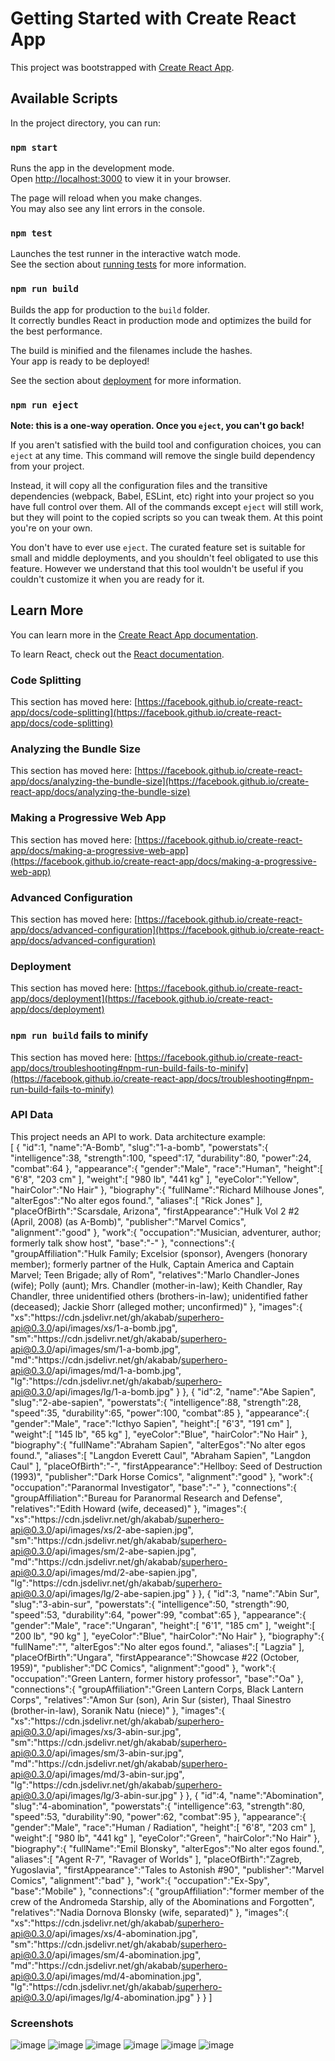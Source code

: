# Getting Started with Create React App

This project was bootstrapped with [Create React App](https://github.com/facebook/create-react-app).

## Available Scripts

In the project directory, you can run:

### `npm start`

Runs the app in the development mode.\
Open [http://localhost:3000](http://localhost:3000) to view it in your browser.

The page will reload when you make changes.\
You may also see any lint errors in the console.

### `npm test`

Launches the test runner in the interactive watch mode.\
See the section about [running tests](https://facebook.github.io/create-react-app/docs/running-tests) for more information.

### `npm run build`

Builds the app for production to the `build` folder.\
It correctly bundles React in production mode and optimizes the build for the best performance.

The build is minified and the filenames include the hashes.\
Your app is ready to be deployed!

See the section about [deployment](https://facebook.github.io/create-react-app/docs/deployment) for more information.

### `npm run eject`

**Note: this is a one-way operation. Once you `eject`, you can't go back!**

If you aren't satisfied with the build tool and configuration choices, you can `eject` at any time. This command will remove the single build dependency from your project.

Instead, it will copy all the configuration files and the transitive dependencies (webpack, Babel, ESLint, etc) right into your project so you have full control over them. All of the commands except `eject` will still work, but they will point to the copied scripts so you can tweak them. At this point you're on your own.

You don't have to ever use `eject`. The curated feature set is suitable for small and middle deployments, and you shouldn't feel obligated to use this feature. However we understand that this tool wouldn't be useful if you couldn't customize it when you are ready for it.

## Learn More

You can learn more in the [Create React App documentation](https://facebook.github.io/create-react-app/docs/getting-started).

To learn React, check out the [React documentation](https://reactjs.org/).

### Code Splitting

This section has moved here: [https://facebook.github.io/create-react-app/docs/code-splitting](https://facebook.github.io/create-react-app/docs/code-splitting)

### Analyzing the Bundle Size

This section has moved here: [https://facebook.github.io/create-react-app/docs/analyzing-the-bundle-size](https://facebook.github.io/create-react-app/docs/analyzing-the-bundle-size)

### Making a Progressive Web App

This section has moved here: [https://facebook.github.io/create-react-app/docs/making-a-progressive-web-app](https://facebook.github.io/create-react-app/docs/making-a-progressive-web-app)

### Advanced Configuration

This section has moved here: [https://facebook.github.io/create-react-app/docs/advanced-configuration](https://facebook.github.io/create-react-app/docs/advanced-configuration)

### Deployment

This section has moved here: [https://facebook.github.io/create-react-app/docs/deployment](https://facebook.github.io/create-react-app/docs/deployment)

### `npm run build` fails to minify

This section has moved here: [https://facebook.github.io/create-react-app/docs/troubleshooting#npm-run-build-fails-to-minify](https://facebook.github.io/create-react-app/docs/troubleshooting#npm-run-build-fails-to-minify)

### API Data
This project needs an API to work.
Data architecture example:<br>
[
   {
      "id":1,
      "name":"A-Bomb",
      "slug":"1-a-bomb",
      "powerstats":{
         "intelligence":38,
         "strength":100,
         "speed":17,
         "durability":80,
         "power":24,
         "combat":64
      },
      "appearance":{
         "gender":"Male",
         "race":"Human",
         "height":[
            "6'8",
            "203 cm"
         ],
         "weight":[
            "980 lb",
            "441 kg"
         ],
         "eyeColor":"Yellow",
         "hairColor":"No Hair"
      },
      "biography":{
         "fullName":"Richard Milhouse Jones",
         "alterEgos":"No alter egos found.",
         "aliases":[
            "Rick Jones"
         ],
         "placeOfBirth":"Scarsdale, Arizona",
         "firstAppearance":"Hulk Vol 2 #2 (April, 2008) (as A-Bomb)",
         "publisher":"Marvel Comics",
         "alignment":"good"
      },
      "work":{
         "occupation":"Musician, adventurer, author; formerly talk show host",
         "base":"-"
      },
      "connections":{
         "groupAffiliation":"Hulk Family; Excelsior (sponsor), Avengers (honorary member); formerly partner of the Hulk, Captain America and Captain Marvel; Teen Brigade; ally of Rom",
         "relatives":"Marlo Chandler-Jones (wife); Polly (aunt); Mrs. Chandler (mother-in-law); Keith Chandler, Ray Chandler, three unidentified others (brothers-in-law); unidentified father (deceased); Jackie Shorr (alleged mother; unconfirmed)"
      },
      "images":{
         "xs":"https:\/\/cdn.jsdelivr.net\/gh\/akabab\/superhero-api@0.3.0\/api\/images\/xs\/1-a-bomb.jpg",
         "sm":"https:\/\/cdn.jsdelivr.net\/gh\/akabab\/superhero-api@0.3.0\/api\/images\/sm\/1-a-bomb.jpg",
         "md":"https:\/\/cdn.jsdelivr.net\/gh\/akabab\/superhero-api@0.3.0\/api\/images\/md\/1-a-bomb.jpg",
         "lg":"https:\/\/cdn.jsdelivr.net\/gh\/akabab\/superhero-api@0.3.0\/api\/images\/lg\/1-a-bomb.jpg"
      }
   },
   {
      "id":2,
      "name":"Abe Sapien",
      "slug":"2-abe-sapien",
      "powerstats":{
         "intelligence":88,
         "strength":28,
         "speed":35,
         "durability":65,
         "power":100,
         "combat":85
      },
      "appearance":{
         "gender":"Male",
         "race":"Icthyo Sapien",
         "height":[
            "6'3",
            "191 cm"
         ],
         "weight":[
            "145 lb",
            "65 kg"
         ],
         "eyeColor":"Blue",
         "hairColor":"No Hair"
      },
      "biography":{
         "fullName":"Abraham Sapien",
         "alterEgos":"No alter egos found.",
         "aliases":[
            "Langdon Everett Caul",
            "Abraham Sapien",
            "Langdon Caul"
         ],
         "placeOfBirth":"-",
         "firstAppearance":"Hellboy: Seed of Destruction (1993)",
         "publisher":"Dark Horse Comics",
         "alignment":"good"
      },
      "work":{
         "occupation":"Paranormal Investigator",
         "base":"-"
      },
      "connections":{
         "groupAffiliation":"Bureau for Paranormal Research and Defense",
         "relatives":"Edith Howard (wife, deceased)"
      },
      "images":{
         "xs":"https:\/\/cdn.jsdelivr.net\/gh\/akabab\/superhero-api@0.3.0\/api\/images\/xs\/2-abe-sapien.jpg",
         "sm":"https:\/\/cdn.jsdelivr.net\/gh\/akabab\/superhero-api@0.3.0\/api\/images\/sm\/2-abe-sapien.jpg",
         "md":"https:\/\/cdn.jsdelivr.net\/gh\/akabab\/superhero-api@0.3.0\/api\/images\/md\/2-abe-sapien.jpg",
         "lg":"https:\/\/cdn.jsdelivr.net\/gh\/akabab\/superhero-api@0.3.0\/api\/images\/lg\/2-abe-sapien.jpg"
      }
   },
   {
      "id":3,
      "name":"Abin Sur",
      "slug":"3-abin-sur",
      "powerstats":{
         "intelligence":50,
         "strength":90,
         "speed":53,
         "durability":64,
         "power":99,
         "combat":65
      },
      "appearance":{
         "gender":"Male",
         "race":"Ungaran",
         "height":[
            "6'1",
            "185 cm"
         ],
         "weight":[
            "200 lb",
            "90 kg"
         ],
         "eyeColor":"Blue",
         "hairColor":"No Hair"
      },
      "biography":{
         "fullName":"",
         "alterEgos":"No alter egos found.",
         "aliases":[
            "Lagzia"
         ],
         "placeOfBirth":"Ungara",
         "firstAppearance":"Showcase #22 (October, 1959)",
         "publisher":"DC Comics",
         "alignment":"good"
      },
      "work":{
         "occupation":"Green Lantern, former history professor",
         "base":"Oa"
      },
      "connections":{
         "groupAffiliation":"Green Lantern Corps, Black Lantern Corps",
         "relatives":"Amon Sur (son), Arin Sur (sister), Thaal Sinestro (brother-in-law), Soranik Natu (niece)"
      },
      "images":{
         "xs":"https:\/\/cdn.jsdelivr.net\/gh\/akabab\/superhero-api@0.3.0\/api\/images\/xs\/3-abin-sur.jpg",
         "sm":"https:\/\/cdn.jsdelivr.net\/gh\/akabab\/superhero-api@0.3.0\/api\/images\/sm\/3-abin-sur.jpg",
         "md":"https:\/\/cdn.jsdelivr.net\/gh\/akabab\/superhero-api@0.3.0\/api\/images\/md\/3-abin-sur.jpg",
         "lg":"https:\/\/cdn.jsdelivr.net\/gh\/akabab\/superhero-api@0.3.0\/api\/images\/lg\/3-abin-sur.jpg"
      }
   },
   {
      "id":4,
      "name":"Abomination",
      "slug":"4-abomination",
      "powerstats":{
         "intelligence":63,
         "strength":80,
         "speed":53,
         "durability":90,
         "power":62,
         "combat":95
      },
      "appearance":{
         "gender":"Male",
         "race":"Human \/ Radiation",
         "height":[
            "6'8",
            "203 cm"
         ],
         "weight":[
            "980 lb",
            "441 kg"
         ],
         "eyeColor":"Green",
         "hairColor":"No Hair"
      },
      "biography":{
         "fullName":"Emil Blonsky",
         "alterEgos":"No alter egos found.",
         "aliases":[
            "Agent R-7",
            "Ravager of Worlds"
         ],
         "placeOfBirth":"Zagreb, Yugoslavia",
         "firstAppearance":"Tales to Astonish #90",
         "publisher":"Marvel Comics",
         "alignment":"bad"
      },
      "work":{
         "occupation":"Ex-Spy",
         "base":"Mobile"
      },
      "connections":{
         "groupAffiliation":"former member of the crew of the Andromeda Starship, ally of the Abominations and Forgotten",
         "relatives":"Nadia Dornova Blonsky (wife, separated)"
      },
      "images":{
         "xs":"https:\/\/cdn.jsdelivr.net\/gh\/akabab\/superhero-api@0.3.0\/api\/images\/xs\/4-abomination.jpg",
         "sm":"https:\/\/cdn.jsdelivr.net\/gh\/akabab\/superhero-api@0.3.0\/api\/images\/sm\/4-abomination.jpg",
         "md":"https:\/\/cdn.jsdelivr.net\/gh\/akabab\/superhero-api@0.3.0\/api\/images\/md\/4-abomination.jpg",
         "lg":"https:\/\/cdn.jsdelivr.net\/gh\/akabab\/superhero-api@0.3.0\/api\/images\/lg\/4-abomination.jpg"
      }
   }
]
### Screenshots
![image](https://github.com/WillBertoldo/Super-Heroes-Battle-Card-Game/assets/76237611/9c20eda2-1e5e-4e04-a584-78c4bf4bff41)
![image](https://github.com/WillBertoldo/Super-Heroes-Battle-Card-Game/assets/76237611/5098573b-d0fb-40e2-bcb0-f0e2844d548a)
![image](https://github.com/WillBertoldo/Super-Heroes-Battle-Card-Game/assets/76237611/ab05d018-6bdc-45fc-8631-8592f23f296b)
![image](https://github.com/WillBertoldo/Super-Heroes-Battle-Card-Game/assets/76237611/2cb7a962-5deb-4109-a245-a13818cd704e)
![image](https://github.com/WillBertoldo/Super-Heroes-Battle-Card-Game/assets/76237611/3684647a-3f50-4dbe-84d5-c2cf64c957c3)
![image](https://github.com/WillBertoldo/Super-Heroes-Battle-Card-Game/assets/76237611/1538976f-7e30-4b5f-a203-76d4906a6433)






